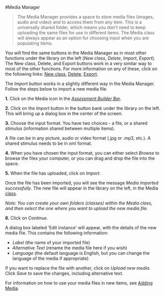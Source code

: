 <!--
    created_at: 2016-12-15
    authors:         
      - Catherine Pease
--> 

#Media Manager


>The Media Manager provides a space to store media files (images, audio and video) and to access them from any item. This is a universally shared folder, which means you don't need to keep uploading the same files for use in different items. The Media class will always appear as an option for choosing input when you are populating items.

You will find the same buttons in the Media Manager as in most other functions under the library on the left (*New class*, *Delete*, *Import*, *Export*). The New class, Delete, and Export buttons work in a very similar way to most of the other functions. For more information on any of these, click on the following links: [New class](../appendix/glossary.md#class), [Delete](../appendix/glossary.md#delete), [Export](../appendix/glossary.md#export).

The *Import* button works in a slightly different way in the Media Manager. Follow the steps below to import a new media file.

**1.**  Click on the Media icon in the *[Assessment Builder Bar](../appendix/glossary.md#assessment-builder-bar)*.

**2.** Click on the *Import* button in the button bank under the library on the left. This will bring up a dialog box in the center of the screen. 

**3.** Choose the input format. You have two choices - a file, or a shared stimulus (information shared between multiple items). 

A file can be in any picture, audio or video format (.jpg or .mp3, etc.). A shared stimulus needs to be in xml format. 

**4.** When you have chosen the input format, you can either select *Browse* to browse the files your computer, or you can drag and drop the file into the space. 

**5.** When the file has uploaded, click on *Import*.

Once the file has been imported, you will see the message *Media imported successfully*. The new file will appear in the library on the left, in the Media [class](../appendix/glossary.md#class). 

*Note: You can create your own folders (classes) within the Media class, and then select the one where you want to upload the new media file.* 

**6.**  Click on *Continue*.

A dialog box labeled 'Edit instance' will appear, with the details of the new media file. This contains the following information:

- *Label* (the name of your imported file)
- *Alternative Text* (rename the media file here if you wish)
- *Language* (the default language is English, but you can change the language of the media if appropriate)

If you want to replace the file with another, click on *Upload new media*. Click *Save* to save the changes, including alternative text.

For information on how to use your media files in new items, see [Adding Media](../items/adding-media.md).